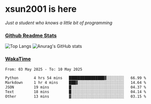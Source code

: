 # xsun2001 is here

*Just a student who knows a little bit of programming*

### [Github Readme Stats](https://github.com/anuraghazra/github-readme-stats)

![Top Langs](https://github-readme-stats.vercel.app/api/top-langs/?username=xsun2001&layout=compact&theme=radical) ![Anurag's GitHub stats](https://github-readme-stats.vercel.app/api?username=xsun2001&show_icons=true&theme=radical)

### [WakaTime](https://wakatime.com)

<!--START_SECTION:waka-->

```txt
From: 03 May 2025 - To: 10 May 2025

Python       4 hrs 54 mins   ████████████████▓░░░░░░░░   66.99 %
Markdown     1 hr 4 mins     ███▓░░░░░░░░░░░░░░░░░░░░░   14.64 %
JSON         19 mins         █░░░░░░░░░░░░░░░░░░░░░░░░   04.37 %
Text         18 mins         █░░░░░░░░░░░░░░░░░░░░░░░░   04.14 %
Other        13 mins         ▓░░░░░░░░░░░░░░░░░░░░░░░░   03.15 %
```

<!--END_SECTION:waka-->

